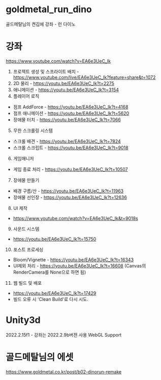# goldmetal_run_dino
골드메탈님의 켠김에 강좌 - 런 다이노

# 강좌
https://www.youtube.com/watch?v=EA6e3UeC_Ik
01. 프로젝트 생성 및 스프라이트 배치 - https://www.youtube.com/live/EA6e3UeC_Ik?feature=share&t=1072
02. 2D 물리 - https://youtu.be/EA6e3UeC_Ik?t=2275
03. 애니메이션 - https://youtu.be/EA6e3UeC_Ik?t=3154
04. 플레이어 로직
-    점프 AddForce - https://youtu.be/EA6e3UeC_Ik?t=4168
-    점프 애니메이션 - https://youtu.be/EA6e3UeC_Ik?t=5620
-	 장애물 터치 - https://youtu.be/EA6e3UeC_Ik?t=7066
05. 무한 스크롤링 시스템
-	 스크롤 배견 - https://youtu.be/EA6e3UeC_Ik?t=7824
-	 스크롤 스크립트 - https://youtu.be/EA6e3UeC_Ik?t=9018
06. 게임매니저
-   게임 종료 처리 - https://youtu.be/EA6e3UeC_Ik?t=10507
07. 장애물 만들기
-   배경 구름/산 - https://youtu.be/EA6e3UeC_Ik?t=11963
-   장애물 선인장 - https://youtu.be/EA6e3UeC_Ik?t=12636
08. UI 제작
-   https://www.youtube.com/watch?v=EA6e3UeC_Ik&t=9018s
09. 사운드 시스템
-   https://youtu.be/EA6e3UeC_Ik?t=15750
10. 포스트 프로세싱
-   Bloom/Vignette - https://youtu.be/EA6e3UeC_Ik?t=16343
-   UI제외 처리 - https://youtu.be/EA6e3UeC_Ik?t=16608 (Canvas의 RenderCamera를 None으로 하면 됨)
11. 웹 빌드 및 배포
-   https://youtu.be/EA6e3UeC_Ik?t=17429
-   빌드 오류 시 'Clean Build'로 다시 시도.


# Unity3d
2022.2.15f1 - 강좌는 2022.2.9b버젼 사용
WebGL Support

# 골드메탈님의 에셋
https://www.goldmetal.co.kr/post/b02-dinorun-remake
